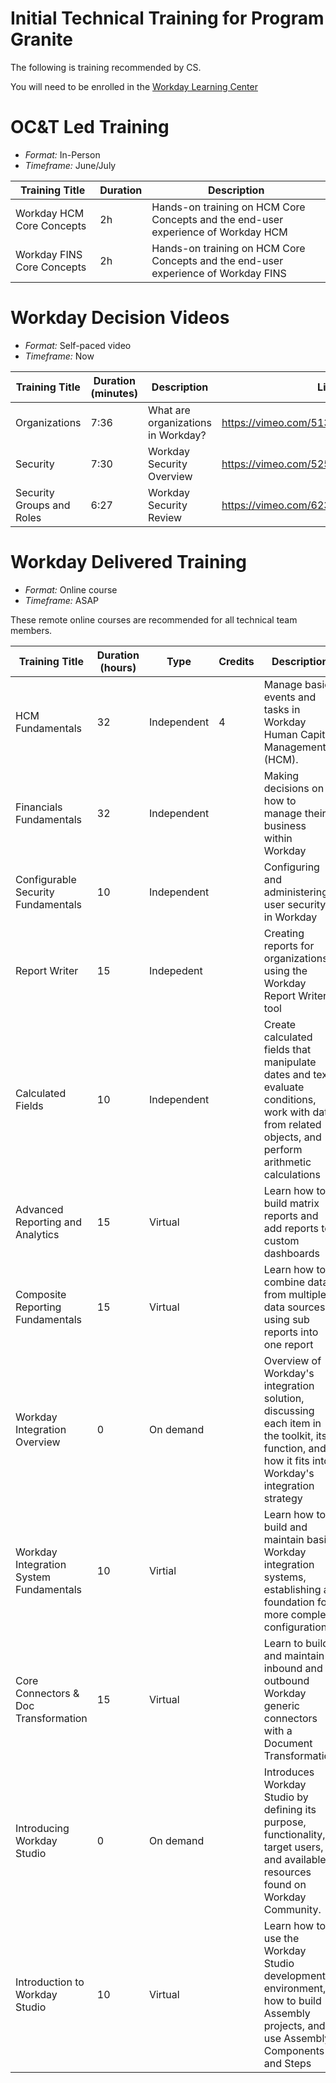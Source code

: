 # Initial Technical Training for Program Granite

The following is training recommended by CS.

You will need to be enrolled in the [Workday Learning Center](https://wd5.myworkday.com/workday/d/inst/1$17815/17815$2063.htmld)

# OC&T Led Training

- *Format:* In-Person
- *Timeframe:* June/July

| Training Title | Duration | Description | 
| --- | --- | --- |
| Workday HCM Core Concepts | 2h | Hands-on training on HCM Core Concepts and the end-user experience of Workday HCM |
| Workday FINS Core Concepts| 2h | Hands-on training on HCM Core Concepts and the end-user experience of Workday FINS |

# Workday Decision Videos

- *Format:* Self-paced video
- *Timeframe:* Now

| Training Title | Duration (minutes) | Description | Link |
| --- | --- | --- | --- |
| Organizations | 7:36 | What are organizations in Workday? | https://vimeo.com/513579452/053ea122f7 |
| Security | 7:30 | Workday Security Overview | https://vimeo.com/525240022/c10c12f817 |
| Security Groups and Roles | 6:27 | Workday Security Review | https://vimeo.com/623795418/2e438a7cf7 |

# Workday Delivered Training

- *Format:* Online course
- *Timeframe:* ASAP

These remote online courses are recommended for all technical team members. 

| Training Title | Duration (hours) | Type | Credits | Description | Link |
| --- | --- | --- | --- | --- | --- |
| HCM Fundamentals | 32 | Independent | 4 | Manage basic events and tasks in Workday Human Capital Management (HCM). | [https://community.workday.com/node/82137](https://wd5.myworkday.com/workday/learning/course/1f0e3583cb5b0168b4b0a3b55e25bca1?type=9882927d138b100019b6a2df1a46018b) |
| Financials Fundamentals | 32 | Independent |  | Making decisions on how to manage their business within Workday | https://community.workday.com/node/82136 |
| Configurable Security Fundamentals | 10 | Independent | | Configuring and administering user security in Workday | https://community.workday.com/node/82297 |
| Report Writer | 15 | Indepedent |  | Creating reports for organizations using the Workday Report Writer tool | https://community.workday.com/node/82308 |
| Calculated Fields | 10 | Independent | | Create calculated fields that manipulate dates and text, evaluate conditions, work with data from related objects, and perform arithmetic calculations | https://community.workday.com/node/617467 | 
| Advanced Reporting and Analytics | 15 | Virtual  | | Learn how to build matrix reports and add reports to custom dashboards | https://community.workday.com/node/860926 |
| Composite Reporting Fundamentals | 15 | Virtual |  | Learn how to combine data from multiple data sources using sub reports into one report | https://community.workday.com/node/596285 |
| Workday Integration Overview | 0 | On demand |  |  Overview of Workday's integration solution, discussing each item in the toolkit, its function, and how it fits into Workday's integration strategy | https://community.workday.com/node/43916 | 
| Workday Integration System Fundamentals | 10 | Virtial  | | Learn how to build and maintain basic Workday integration systems, establishing a foundation for more complex configuration | https://community.workday.com/node/315352 |
| Core Connectors & Doc Transformation | 15 | Virtual  | |  Learn to build and maintain inbound and outbound Workday generic connectors with a Document Transformation | https://community.workday.com/node/772726 |
| Introducing Workday Studio | 0 | On demand  | | Introduces Workday Studio by defining its purpose, functionality, target users, and available resources found on Workday Community. | https://community.workday.com/node/785522 |
| Introduction to Workday Studio | 10 | Virtual | |Learn how to use the Workday Studio development environment, how to build Assembly projects, and use Assembly Components and Steps |  https://community.workday.com/node/315350 |


